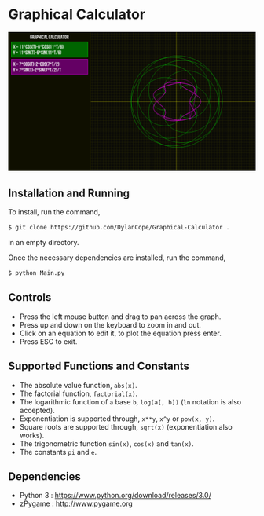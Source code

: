 # Graphical Calculator

![screen shot](https://raw.githubusercontent.com/DylanCope/Graphical-Calculator/master/res/screenshot.png)

## Installation and Running

To install, run the command,
```sh
$ git clone https://github.com/DylanCope/Graphical-Calculator .
```
in an empty directory.

Once the necessary dependencies are installed, run the command,
```sh
$ python Main.py
```

## Controls

* Press the left mouse button and drag to pan across the graph.
* Press up and down on the keyboard to zoom in and out.
* Click on an equation to edit it, to plot the equation press enter.
* Press ESC to exit.

## Supported Functions and Constants

* The absolute value function, `abs(x)`.
* The factorial function, `factorial(x)`.
* The logarithmic function of `a` base `b`, `log(a[, b])` (`ln` notation is also accepted).
* Exponentiation is supported through, `x**y`, `x^y` or `pow(x, y)`.
* Square roots are supported through, `sqrt(x)` (exponentiation also works).
* The trigonometric function `sin(x)`, `cos(x)` and `tan(x)`.
* The constants `pi` and `e`.

## Dependencies

* Python 3 : https://www.python.org/download/releases/3.0/
* zPygame : http://www.pygame.org
